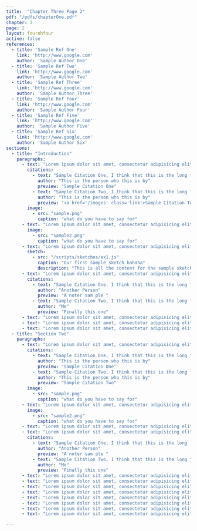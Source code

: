 ```yaml
---
title:  "Chapter Three Page 2"
pdf: "/pdfs/chapterOne.pdf"
chapter: 3
page: 2
layout: fourohfour
active: false
references:
  - title: 'Sample Ref One'
    link: 'http://www.google.com'
    author: 'Sample Author One'
  - title: 'Sample Ref Two'
    link: 'http://www.google.com'
    author: 'Sample Author Two'
  - title: 'Sample Ref Three'
    link: 'http://www.google.com'
    author: 'Sample Author Three'
  - title: 'Sample Ref Four'
    link: 'http://www.google.com'
    author: 'Sample Author Four'
  - title: 'Sample Ref Five'
    link: 'http://www.google.com'
    author: 'Sample Author Five'
  - title: 'Sample Ref Six'
    link: 'http://www.google.com'
    author: 'Sample Author Six'
sections:
  - title: "Introduction"
    paragraphs:
      - text: "Lorem ipsum dolor sit amet, consectetur adipisicing elit. Facilis officia veniam, odio suscipit, culpa expedita quae molestias vero qui id error quisquam porro debitis quia eum perferendis! Aliquid, doloremque, ullam. Lorem ipsum dolor sit amet, consectetur adipisicing elit. Facilis officia veniam, odio suscipit, culpa expedita quae molestias vero qui id error quisquam porro debitis quia eum perferendis! Aliquid, doloremque, ullam. Lorem ipsum dolor sit amet, consectetur adipisicing elit. Perferendis incidunt officiis ea magnam expedita hic quaerat quos, non, facilis alias accusamus nisi nemo eveniet facere animi voluptate, dignissimos perspiciatis ipsa. Lorem ipsum dolor sit amet, consectetur adipisicing elit. Perferendis incidunt officiis ea magnam expedita hic quaerat quos, non, facilis alias accusamus nisi nemo eveniet facere animi voluptate, dignissimos perspiciatis ipsa. what about this we're going in here and i thint katht awe're going toe going in big  time maybe we can actually group content by larger sections and then go from there..."
        citations: 
          - text: "Sample Citation One, I think that this is the long form content that goes here and heere we go"
            author: "This is the person who this is by"
            preview: "Sample Citation One"
          - text: "Sample Citation Two, I think that this is the long form content that goes here and heere we go"
            author: "This is the person who this is by"
            preview: "<a href='/images' class='link'>Sample Citation Two</a>"
        image: 
          - src: "sample.png"
            caption: "what do you have to say for"
      - text: "Lorem ipsum dolor sit amet, consectetur adipisicing elit. Perferendis incidunt officiis ea magnam expedita hic quaerat quos, non, facilis alias accusamus nisi nemo eveniet facere animi voluptate, dignissimos perspiciatis ipsa. Lorem ipsum dolor sit amet, consectetur adipisicing elit. Perferendis incidunt officiis ea magnam expedita hic quaerat quos, non, facilis alias accusamus nisi nemo eveniet facere animi voluptate, dignissimos perspiciatis ipsa. Lorem ipsum dolor sit amet, consectetur adipisicing elit. Perferendis incidunt officiis ea magnam expedita hic quaerat quos, non, facilis alias accusamus nisi nemo eveniet facere animi voluptate, dignissimos perspiciatis ipsa. Lorem ipsum dolor sit amet, consectetur adipisicing elit. Perferendis incidunt officiis ea magnam expedita hic quaerat quos, non, facilis alias accusamus nisi nemo eveniet facere animi voluptate, dignissimos perspiciatis ipsa."
        image: 
          - src: "sample2.png"
            caption: "what do you have to say for"
      - text: "Lorem ipsum dolor sit amet, consectetur adipisicing elit. Consequuntur, ad recusandae sequi, molestiae ipsa quaerat. Ipsa nemo officia id consectetur voluptas ut magnam, a enim possimus commodi! Velit, consectetur, in. Lorem ipsum dolor sit amet, consectetur adipisicing elit. Perferendis incidunt officiis ea magnam expedita hic quaerat quos, non, facilis alias accusamus nisi nemo eveniet facere animi voluptate, dignissimos perspiciatis ipsa. Lorem ipsum dolor sit amet, consectetur adipisicing elit. Perferendis incidunt officiis ea magnam expedita hic quaerat quos, non, facilis alias accusamus nisi nemo eveniet facere animi voluptate, dignissimos perspiciatis ipsa."
        sketch:
          - src: "/scripts/sketches/ex1.js"
            caption: "Our first sample sketch hahaha"
            description: "This is all the content for the sample sketch ayyyyy"
      - text: "Lorem ipsum dolor sit amet, consectetur adipisicing elit. Culpa totam quaerat rerum maiores odit provident laudantium, consectetur quod? Quisquam harum magni officiis aliquam distinctio nam placeat similique nihil ratione voluptatibus! Lorem ipsum dolor sit amet, consectetur adipisicing elit. Perferendis incidunt officiis ea magnam expedita hic quaerat quos, non, facilis alias accusamus nisi nemo eveniet facere animi voluptate, dignissimos perspiciatis ipsa. Lorem ipsum dolor sit amet, consectetur adipisicing elit. Perferendis incidunt officiis ea magnam expedita hic quaerat quos, non, facilis alias accusamus nisi nemo eveniet facere animi voluptate, dignissimos perspiciatis ipsa."
        citations: 
          - text: "Sample Citation One, I think that this is the long form content that goes here and heere we go"
            author: "Another Person"
            preview: "A noter sam ple "
          - text: "Sample Citation Two, I think that this is the long form content that goes here and heere we go"
            author: "Me"
            preview: "Finally this one"
      - text: "Lorem ipsum dolor sit amet, consectetur adipisicing elit. Officia consequuntur inventore, a ad quod dignissimos vel architecto ipsum saepe tempora placeat, eum iusto nemo harum exercitationem! Voluptate, mollitia voluptatibus aut. Lorem ipsum dolor sit amet, consectetur adipisicing elit. Perferendis incidunt officiis ea magnam expedita hic quaerat quos, non, facilis alias accusamus nisi nemo eveniet facere animi voluptate, dignissimos perspiciatis ipsa. Lorem ipsum dolor sit amet, consectetur adipisicing elit. Perferendis incidunt officiis ea magnam expedita hic quaerat quos, non, facilis alias accusamus nisi nemo eveniet facere animi voluptate, dignissimos perspiciatis ipsa."
      - text: "Lorem ipsum dolor sit amet, consectetur adipisicing elit. Officia consequuntur inventore, a ad quod dignissimos vel architecto ipsum saepe tempora placeat, eum iusto nemo harum exercitationem! Voluptate, mollitia voluptatibus aut. Lorem ipsum dolor sit amet, consectetur adipisicing elit. Perferendis incidunt officiis ea magnam expedita hic quaerat quos, non, facilis alias accusamus nisi nemo eveniet facere animi voluptate, dignissimos perspiciatis ipsa. Lorem ipsum dolor sit amet, consectetur adipisicing elit. Perferendis incidunt officiis ea magnam expedita hic quaerat quos, non, facilis alias accusamus nisi nemo eveniet facere animi voluptate, dignissimos perspiciatis ipsa."
      - text: "Lorem ipsum dolor sit amet, consectetur adipisicing elit. Officia consequuntur inventore, a ad quod dignissimos vel architecto ipsum saepe tempora placeat, eum iusto nemo harum exercitationem! Voluptate, mollitia voluptatibus aut. Lorem ipsum dolor sit amet, consectetur adipisicing elit. Perferendis incidunt officiis ea magnam expedita hic quaerat quos, non, facilis alias accusamus nisi nemo eveniet facere animi voluptate, dignissimos perspiciatis ipsa. Lorem ipsum dolor sit amet, consectetur adipisicing elit. Perferendis incidunt officiis ea magnam expedita hic quaerat quos, non, facilis alias accusamus nisi nemo eveniet facere animi voluptate, dignissimos perspiciatis ipsa."
  - title: "Section Two"
    paragraphs:
      - text: "Lorem ipsum dolor sit amet, consectetur adipisicing elit. Facilis officia veniam, odio suscipit, culpa expedita quae molestias vero qui id error quisquam porro debitis quia eum perferendis! Aliquid, doloremque, ullam. Lorem ipsum dolor sit amet, consectetur adipisicing elit. Facilis officia veniam, odio suscipit, culpa expedita quae molestias vero qui id error quisquam porro debitis quia eum perferendis! Aliquid, doloremque, ullam. Lorem ipsum dolor sit amet, consectetur adipisicing elit. Perferendis incidunt officiis ea magnam expedita hic quaerat quos, non, facilis alias accusamus nisi nemo eveniet facere animi voluptate, dignissimos perspiciatis ipsa. Lorem ipsum dolor sit amet, consectetur adipisicing elit. Perferendis incidunt officiis ea magnam expedita hic quaerat quos, non, facilis alias accusamus nisi nemo eveniet facere animi voluptate, dignissimos perspiciatis ipsa."
        citations: 
          - text: "Sample Citation One, I think that this is the long form content that goes here and heere we go"
            author: "This is the person who this is by"
            preview: "Sample Citation One"
          - text: "Sample Citation Two, I think that this is the long form content that goes here and heere we go"
            author: "This is the person who this is by"
            preview: "Sample Citation Two"
        image: 
          - src: "sample.png"
            caption: "what do you have to say for"
      - text: "Lorem ipsum dolor sit amet, consectetur adipisicing elit. Perferendis incidunt officiis ea magnam expedita hic quaerat quos, non, facilis alias accusamus nisi nemo eveniet facere animi voluptate, dignissimos perspiciatis ipsa. Lorem ipsum dolor sit amet, consectetur adipisicing elit. Perferendis incidunt officiis ea magnam expedita hic quaerat quos, non, facilis alias accusamus nisi nemo eveniet facere animi voluptate, dignissimos perspiciatis ipsa. Lorem ipsum dolor sit amet, consectetur adipisicing elit. Perferendis incidunt officiis ea magnam expedita hic quaerat quos, non, facilis alias accusamus nisi nemo eveniet facere animi voluptate, dignissimos perspiciatis ipsa. Lorem ipsum dolor sit amet, consectetur adipisicing elit. Perferendis incidunt officiis ea magnam expedita hic quaerat quos, non, facilis alias accusamus nisi nemo eveniet facere animi voluptate, dignissimos perspiciatis ipsa."
        image: 
          - src: "sample2.png"
            caption: "what do you have to say for"
      - text: "Lorem ipsum dolor sit amet, consectetur adipisicing elit. Consequuntur, ad recusandae sequi, molestiae ipsa quaerat. Ipsa nemo officia id consectetur voluptas ut magnam, a enim possimus commodi! Velit, consectetur, in. Lorem ipsum dolor sit amet, consectetur adipisicing elit. Perferendis incidunt officiis ea magnam expedita hic quaerat quos, non, facilis alias accusamus nisi nemo eveniet facere animi voluptate, dignissimos perspiciatis ipsa. Lorem ipsum dolor sit amet, consectetur adipisicing elit. Perferendis incidunt officiis ea magnam expedita hic quaerat quos, non, facilis alias accusamus nisi nemo eveniet facere animi voluptate, dignissimos perspiciatis ipsa."
      - text: "Lorem ipsum dolor sit amet, consectetur adipisicing elit. Culpa totam quaerat rerum maiores odit provident laudantium, consectetur quod? Quisquam harum magni officiis aliquam distinctio nam placeat similique nihil ratione voluptatibus! Lorem ipsum dolor sit amet, consectetur adipisicing elit. Perferendis incidunt officiis ea magnam expedita hic quaerat quos, non, facilis alias accusamus nisi nemo eveniet facere animi voluptate, dignissimos perspiciatis ipsa. Lorem ipsum dolor sit amet, consectetur adipisicing elit. Perferendis incidunt officiis ea magnam expedita hic quaerat quos, non, facilis alias accusamus nisi nemo eveniet facere animi voluptate, dignissimos perspiciatis ipsa."
        citations: 
          - text: "Sample Citation One, I think that this is the long form content that goes here and heere we go"
            author: "Another Person"
            preview: "A noter sam ple "
          - text: "Sample Citation Two, I think that this is the long form content that goes here and heere we go"
            author: "Me"
            preview: "Finally this one"
      - text: "Lorem ipsum dolor sit amet, consectetur adipisicing elit. Officia consequuntur inventore, a ad quod dignissimos vel architecto ipsum saepe tempora placeat, eum iusto nemo harum exercitationem! Voluptate, mollitia voluptatibus aut. Lorem ipsum dolor sit amet, consectetur adipisicing elit. Perferendis incidunt officiis ea magnam expedita hic quaerat quos, non, facilis alias accusamus nisi nemo eveniet facere animi voluptate, dignissimos perspiciatis ipsa. Lorem ipsum dolor sit amet, consectetur adipisicing elit. Perferendis incidunt officiis ea magnam expedita hic quaerat quos, non, facilis alias accusamus nisi nemo eveniet facere animi voluptate, dignissimos perspiciatis ipsa."
      - text: "Lorem ipsum dolor sit amet, consectetur adipisicing elit. Officia consequuntur inventore, a ad quod dignissimos vel architecto ipsum saepe tempora placeat, eum iusto nemo harum exercitationem! Voluptate, mollitia voluptatibus aut. Lorem ipsum dolor sit amet, consectetur adipisicing elit. Perferendis incidunt officiis ea magnam expedita hic quaerat quos, non, facilis alias accusamus nisi nemo eveniet facere animi voluptate, dignissimos perspiciatis ipsa. Lorem ipsum dolor sit amet, consectetur adipisicing elit. Perferendis incidunt officiis ea magnam expedita hic quaerat quos, non, facilis alias accusamus nisi nemo eveniet facere animi voluptate, dignissimos perspiciatis ipsa."
      - text: "Lorem ipsum dolor sit amet, consectetur adipisicing elit. Officia consequuntur inventore, a ad quod dignissimos vel architecto ipsum saepe tempora placeat, eum iusto nemo harum exercitationem! Voluptate, mollitia voluptatibus aut. Lorem ipsum dolor sit amet, consectetur adipisicing elit. Perferendis incidunt officiis ea magnam expedita hic quaerat quos, non, facilis alias accusamus nisi nemo eveniet facere animi voluptate, dignissimos perspiciatis ipsa. Lorem ipsum dolor sit amet, consectetur adipisicing elit. Perferendis incidunt officiis ea magnam expedita hic quaerat quos, non, facilis alias accusamus nisi nemo eveniet facere animi voluptate, dignissimos perspiciatis ipsa."
      - text: "Lorem ipsum dolor sit amet, consectetur adipisicing elit. Officia consequuntur inventore, a ad quod dignissimos vel architecto ipsum saepe tempora placeat, eum iusto nemo harum exercitationem! Voluptate, mollitia voluptatibus aut. Lorem ipsum dolor sit amet, consectetur adipisicing elit. Perferendis incidunt officiis ea magnam expedita hic quaerat quos, non, facilis alias accusamus nisi nemo eveniet facere animi voluptate, dignissimos perspiciatis ipsa. Lorem ipsum dolor sit amet, consectetur adipisicing elit. Perferendis incidunt officiis ea magnam expedita hic quaerat quos, non, facilis alias accusamus nisi nemo eveniet facere animi voluptate, dignissimos perspiciatis ipsa."
      - text: "Lorem ipsum dolor sit amet, consectetur adipisicing elit. Officia consequuntur inventore, a ad quod dignissimos vel architecto ipsum saepe tempora placeat, eum iusto nemo harum exercitationem! Voluptate, mollitia voluptatibus aut. Lorem ipsum dolor sit amet, consectetur adipisicing elit. Perferendis incidunt officiis ea magnam expedita hic quaerat quos, non, facilis alias accusamus nisi nemo eveniet facere animi voluptate, dignissimos perspiciatis ipsa. Lorem ipsum dolor sit amet, consectetur adipisicing elit. Perferendis incidunt officiis ea magnam expedita hic quaerat quos, non, facilis alias accusamus nisi nemo eveniet facere animi voluptate, dignissimos perspiciatis ipsa."
      - text: "Lorem ipsum dolor sit amet, consectetur adipisicing elit. Officia consequuntur inventore, a ad quod dignissimos vel architecto ipsum saepe tempora placeat, eum iusto nemo harum exercitationem! Voluptate, mollitia voluptatibus aut. Lorem ipsum dolor sit amet, consectetur adipisicing elit. Perferendis incidunt officiis ea magnam expedita hic quaerat quos, non, facilis alias accusamus nisi nemo eveniet facere animi voluptate, dignissimos perspiciatis ipsa. Lorem ipsum dolor sit amet, consectetur adipisicing elit. Perferendis incidunt officiis ea magnam expedita hic quaerat quos, non, facilis alias accusamus nisi nemo eveniet facere animi voluptate, dignissimos perspiciatis ipsa."
      - text: "Lorem ipsum dolor sit amet, consectetur adipisicing elit. Officia consequuntur inventore, a ad quod dignissimos vel architecto ipsum saepe tempora placeat, eum iusto nemo harum exercitationem! Voluptate, mollitia voluptatibus aut. Lorem ipsum dolor sit amet, consectetur adipisicing elit. Perferendis incidunt officiis ea magnam expedita hic quaerat quos, non, facilis alias accusamus nisi nemo eveniet facere animi voluptate, dignissimos perspiciatis ipsa. Lorem ipsum dolor sit amet, consectetur adipisicing elit. Perferendis incidunt officiis ea magnam expedita hic quaerat quos, non, facilis alias accusamus nisi nemo eveniet facere animi voluptate, dignissimos perspiciatis ipsa."
      - text: "Lorem ipsum dolor sit amet, consectetur adipisicing elit. Officia consequuntur inventore, a ad quod dignissimos vel architecto ipsum saepe tempora placeat, eum iusto nemo harum exercitationem! Voluptate, mollitia voluptatibus aut. Lorem ipsum dolor sit amet, consectetur adipisicing elit. Perferendis incidunt officiis ea magnam expedita hic quaerat quos, non, facilis alias accusamus nisi nemo eveniet facere animi voluptate, dignissimos perspiciatis ipsa. Lorem ipsum dolor sit amet, consectetur adipisicing elit. Perferendis incidunt officiis ea magnam expedita hic quaerat quos, non, facilis alias accusamus nisi nemo eveniet facere animi voluptate, dignissimos perspiciatis ipsa."

---
```

